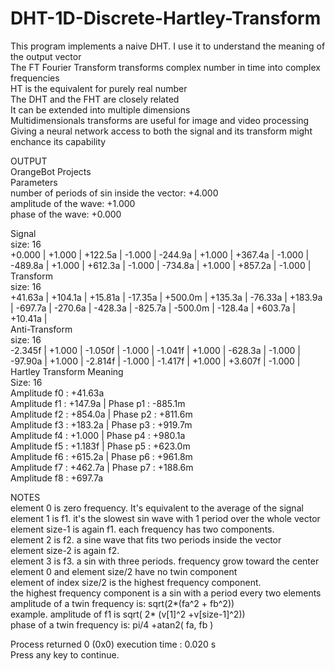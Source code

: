 # DHT-1D-Discrete-Hartley-Transform  
This program implements a naive DHT. I use it to understand the meaning of the output vector  
The FT Fourier Transform transforms complex number in time into complex frequencies  
HT is the equivalent for purely real number  
The DHT and the FHT are closely related  
It can be extended into multiple dimensions  
Multidimensionals transforms are useful for image and video processing  
Giving a neural network access to both the signal and its transform might enchance its capability  

OUTPUT  
OrangeBot Projects  
Parameters  
number of periods of sin inside the vector: +4.000  
amplitude of the wave: +1.000  
phase of the wave: +0.000  
  
Signal  
size: 16  
+0.000  | +1.000  | +122.5a | -1.000  | -244.9a | +1.000  | +367.4a | -1.000  | -489.8a | +1.000  | +612.3a | -1.000  | -734.8a | +1.000  | +857.2a | -1.000  |  
Transform  
size: 16  
+41.63a | +104.1a | +15.81a | -17.35a | +500.0m | +135.3a | -76.33a | +183.9a | -697.7a | -270.6a | -428.3a | -825.7a | -500.0m | -128.4a | +603.7a | +10.41a |  
Anti-Transform  
size: 16  
-2.345f | +1.000  | -1.050f | -1.000  | -1.041f | +1.000  | -628.3a | -1.000  | -97.90a | +1.000  | -2.814f | -1.000  | -1.417f | +1.000  | +3.607f | -1.000  |  
Hartley Transform Meaning  
Size: 16  
Amplitude f0 : +41.63a  
Amplitude f1 : +147.9a | Phase p1 : -885.1m  
Amplitude f2 : +854.0a | Phase p2 : +811.6m  
Amplitude f3 : +183.2a | Phase p3 : +919.7m  
Amplitude f4 : +1.000  | Phase p4 : +980.1a  
Amplitude f5 : +1.183f | Phase p5 : +623.0m  
Amplitude f6 : +615.2a | Phase p6 : +961.8m  
Amplitude f7 : +462.7a | Phase p7 : +188.6m  
Amplitude f8 : +697.7a  
  
  

NOTES  
element 0 is zero frequency. It's equivalent to the average of the signal  
element 1 is f1. it's the slowest sin wave with 1 period over the whole vector  
element size-1 is again f1. each frequency has two components.  
element 2 is f2. a sine wave that fits two periods inside the vector  
element size-2 is again f2.  
element 3 is f3. a sin with three periods. frequency grow toward the center  
element 0 and element size/2 have no twin component  
element of index size/2 is the highest frequency component.  
the highest frequency component is a sin with a period every two elements  
amplitude of a twin frequency is: sqrt(2*(fa^2 + fb^2))  
  example. amplitude of f1 is sqrt( 2* (v[1]^2 +v[size-1]^2))  
phase of a twin frequency is: pi/4 +atan2( fa, fb )  
  
Process returned 0 (0x0)   execution time : 0.020 s  
Press any key to continue.  

